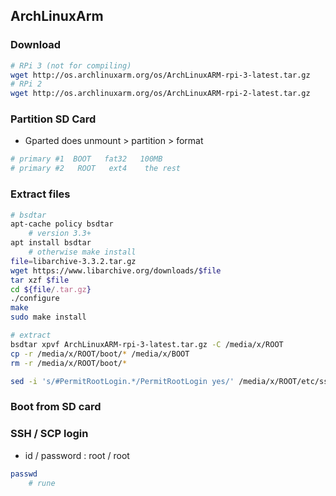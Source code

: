 ArchLinuxArm
---

### Download
```sh
# RPi 3 (not for compiling)
wget http://os.archlinuxarm.org/os/ArchLinuxARM-rpi-3-latest.tar.gz
# RPi 2
wget http://os.archlinuxarm.org/os/ArchLinuxARM-rpi-2-latest.tar.gz
```

### Partition SD Card
- Gparted does unmount > partition > format
```sh
# primary #1  BOOT   fat32   100MB  
# primary #2   ROOT   ext4    the rest
```

### Extract files  
```sh
# bsdtar
apt-cache policy bsdtar
	# version 3.3+
apt install bsdtar
	# otherwise make install
file=libarchive-3.3.2.tar.gz
wget https://www.libarchive.org/downloads/$file
tar xzf $file
cd ${file/.tar.gz}
./configure
make
sudo make install

# extract
bsdtar xpvf ArchLinuxARM-rpi-3-latest.tar.gz -C /media/x/ROOT
cp -r /media/x/ROOT/boot/* /media/x/BOOT
rm -r /media/x/ROOT/boot/*

sed -i 's/#PermitRootLogin.*/PermitRootLogin yes/' /media/x/ROOT/etc/ssh/sshd_config
```

### Boot from SD card

### SSH / SCP login  
- id / password : root / root
```sh
passwd
	# rune
```
